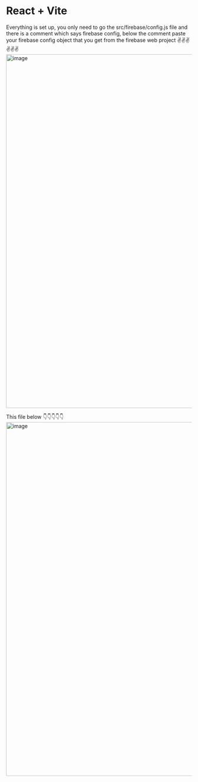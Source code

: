 # React + Vite

Everything is set up, you only need to go the src/firebase/config.js file and there is a comment which says firebase config, below the comment paste your firebase config object that you get from the firebase web project
✌✌✌✌✌✌
<img width="960" alt="image" src="https://github.com/huzaifawaqar77/expense-tracker/assets/45629777/5c898438-e3d2-4a4f-81a7-ccaa0e2e956d">

This file below 👇👇👇👇👇
<img width="960" alt="image" src="https://github.com/huzaifawaqar77/expense-tracker/assets/45629777/6e8bd049-a0b1-478f-b831-7c27d55cf77a">

